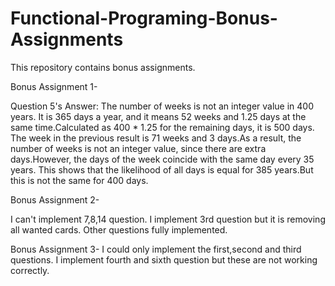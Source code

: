 # Functional-Programing-Bonus-Assignments
This repository contains bonus assignments.

Bonus Assignment 1-

Question 5's Answer:
The number of weeks is not an integer value in 400 years. It is 365 days a year, and it means 52 weeks 
and 1.25 days at the same time.Calculated as 400 * 1.25 for the remaining days, it is 500 days. The week 
in the previous result is 71 weeks and 3 days.As a result, the number of weeks is not an integer value, 
since there are extra days.However, the days of the week coincide with the same day every 35 years. 
This shows that the likelihood of all days is equal for 385 years.But this is not the same for 400 days.

Bonus Assignment 2-

I can't implement 7,8,14 question. I implement 3rd question but it is removing all wanted cards. Other questions fully implemented. 

Bonus Assignment 3-
I could only implement the first,second and third questions. I implement fourth and sixth question but these are not working correctly. 
